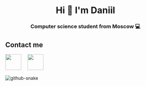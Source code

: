 <h1 align="center">Hi 👋 I'm Daniil</h1>
<h3 align="center">Computer science student from Moscow 💻</h3>

<h2>Contact me</h2>

<a href="https://t.me/koftamainee"><img src="https://cdn-icons-png.flaticon.com/512/5968/5968804.png" width="50px"></a>
&nbsp;&nbsp;&nbsp;
<a href="mailto:koftamainee@gmail.com"><img src="https://cdn-icons-png.flaticon.com/512/5968/5968534.png" width="50px"></a>

<picture>
  <img alt="github-snake" src="github-snake.svg" />
</picture>
